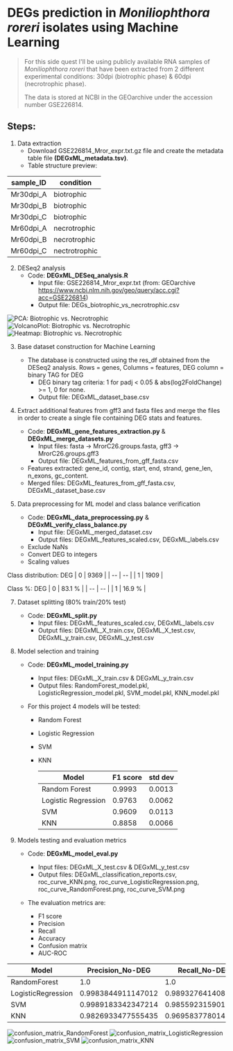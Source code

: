 # DEGs prediction in *Moniliophthora roreri* isolates using Machine Learning

> For this side quest I'll be using publicly available RNA samples of *Moniliophthora roreri* that have been extracted from 2 different experimental conditions: 30dpi (biotrophic phase) & 60dpi (necrotrophic phase).
> 
> The data is stored at NCBI in the GEOarchive under the accession number GSE226814.

## Steps:

1. Data extraction
   - Download GSE226814_Mror_expr.txt.gz file and create the metadata table file **(DEGxML_metadata.tsv)**.
   - Table structure preview:

| sample_ID | condition |
| --------- | --------- |
| Mr30dpi_A | biotrophic |
| Mr30dpi_B | biotrophic |
| Mr30dpi_C | biotrophic |
| Mr60dpi_A | necrotrophic |
| Mr60dpi_B | necrotrophic |
| Mr60dpi_C | nectrotrophic |

2. DESeq2 analysis
   - Code: **DEGxML_DESeq_analysis.R**
     - Input file: GSE226814_Mror_expr.txt (from: GEOarchive https://www.ncbi.nlm.nih.gov/geo/query/acc.cgi?acc=GSE226814)
     - Output file: DEGs_biotrophic_vs_necrotrophic.csv

![PCA: Biotrophic vs. Necrotrophic](https://github.com/user-attachments/assets/2cd436b4-bfb7-4b91-8ea3-42b7c067abcd)
![VolcanoPlot: Biotrophic vs. Necrotrophic](https://github.com/user-attachments/assets/efe899ab-63e7-42da-9873-613cea1c79c0)
![Heatmap: Biotrophic vs. Necrotrophic](https://github.com/user-attachments/assets/4361b338-80e8-477a-9dc6-39ce5725d5d0)

3. Base dataset construction for Machine Learning
   - The database is constructed using the res_df obtained from the DESeq2 analysis. Rows = genes, Columns = features, DEG column = binary TAG for DEG
        - DEG binary tag criteria: 1 for padj < 0.05 & abs(log2FoldChange) >= 1, 0 for none.
        - Output file: DEGxML_dataset_base.csv

4. Extract additional features from gff3 and fasta files and merge the files in order to create a single file containing DEG stats and features.
   - Code: **DEGxML_gene_features_extraction.py** & **DEGxML_merge_datasets.py**
     - Input files: fasta -> MrorC26.groups.fasta, gff3 -> MrorC26.groups.gff3
     - Output file: DEGxML_features_from_gff_fasta.csv
   - Features extracted: gene_id, contig, start, end, strand, gene_len, n_exons, gc_content.
   - Merged files: DEGxML_features_from_gff_fasta.csv, DEGxML_dataset_base.csv
  
6. Data preprocessing for ML model and class balance verification
   - Code: **DEGxML_data_preprocessing.py** & **DEGxML_verify_class_balance.py**
     - Input file: DEGxML_merged_dataset.csv
     - Output files: DEGxML_features_scaled.csv, DEGxML_labels.csv
   - Exclude NaNs
   - Convert DEG to integers
   - Scaling values

Class distribution:
DEG
| 0 | 9369 |
| -- | -- |
| 1 | 1909 |

Class %:
DEG
| 0 | 83.1 % |
| -- | -- |
| 1 | 16.9 % |

7. Dataset splitting (80% train/20% test)
   - Code: **DEGxML_split.py**
     - Input files: DEGxML_features_scaled.csv, DEGxML_labels.csv
     - Output files: DEGxML_X_train.csv, DEGxML_X_test.csv, DEGxML_y_train.csv, DEGxML_y_test.csv

8. Model selection and training
   - Code: **DEGxML_model_training.py**
     - Input files: DEGxML_X_train.csv & DEGxML_y_train.csv
     - Output files: RandomForest_model.pkl, LogisticRegression_model.pkl, SVM_model.pkl, KNN_model.pkl
       
   - For this project 4 models will be tested:
     - Random Forest
     - Logistic Regression
     - SVM
     - KNN

       | Model | F1 score | std dev |
       | ---- | ---- | ---- |
       | Random Forest | 0.9993 | 0.0013 |
       | Logistic Regression | 0.9763 | 0.0062 |
       | SVM | 0.9609 | 0.0113 |
       | KNN | 0.8858 | 0.0066 |

10. Models testing and evaluation metrics
    - Code: **DEGxML_model_eval.py**
      - Input files: DEGxML_X_test.csv & DEGxML_y_test.csv
      - Output files: DEGxML_classification_reports.csv, roc_curve_KNN.png, roc_curve_LogisticRegression.png, roc_curve_RandomForest.png, roc_curve_SVM.png
        
    - The evaluation metrics are:
      - F1 score
      - Precision
      - Recall
      - Accuracy
      - Confusion matrix
      - AUC-ROC
      
| Model | Precision_No-DEG | Recall_No-DEG | F1_No-DEG | Precision_DEG | Recall_DEG | F1_DEG | Accuracy | AUC |
|--------------------|--------------------|--------------------|--------------------|--------------------|--------------------|--------------------|--------------------|--------------------|
| RandomForest       | 1.0                | 1.0                | 1.0                | 1.0                | 1.0                | 1.0                | 1.0                | 1.0                |
| LogisticRegression | 0.9983844911147012 | 0.9893276414087513 | 0.9938354328598231 | 0.949874686716792  | 0.9921465968586387 | 0.970550576184379  | 0.9898049645390071 | 0.9996186447780876 |
| SVM                | 0.9989183342347214 | 0.9855923159018143 | 0.9922105828632823 | 0.9336609336609336 | 0.9947643979057592 | 0.9632446134347274 | 0.987145390070922  | 0.9992344957450257 |
| KNN                | 0.9826933477555435 | 0.9695837780149413 | 0.9760945474080043 | 0.85995085995086   | 0.9162303664921466 | 0.8871989860583016 | 0.9605496453900709 | 0.9910144048902871 |

![confusion_matrix_RandomForest](https://github.com/user-attachments/assets/435db95e-5b02-4ec0-83df-805369b99809)
![confusion_matrix_LogisticRegression](https://github.com/user-attachments/assets/f48d683f-caba-4cf9-a7e2-39c3bbb34d59)
![confusion_matrix_SVM](https://github.com/user-attachments/assets/e13e1268-a706-4adf-b105-d62fedd6f881)
![confusion_matrix_KNN](https://github.com/user-attachments/assets/427dbf9b-00eb-4cba-b188-b792db9f4259)




